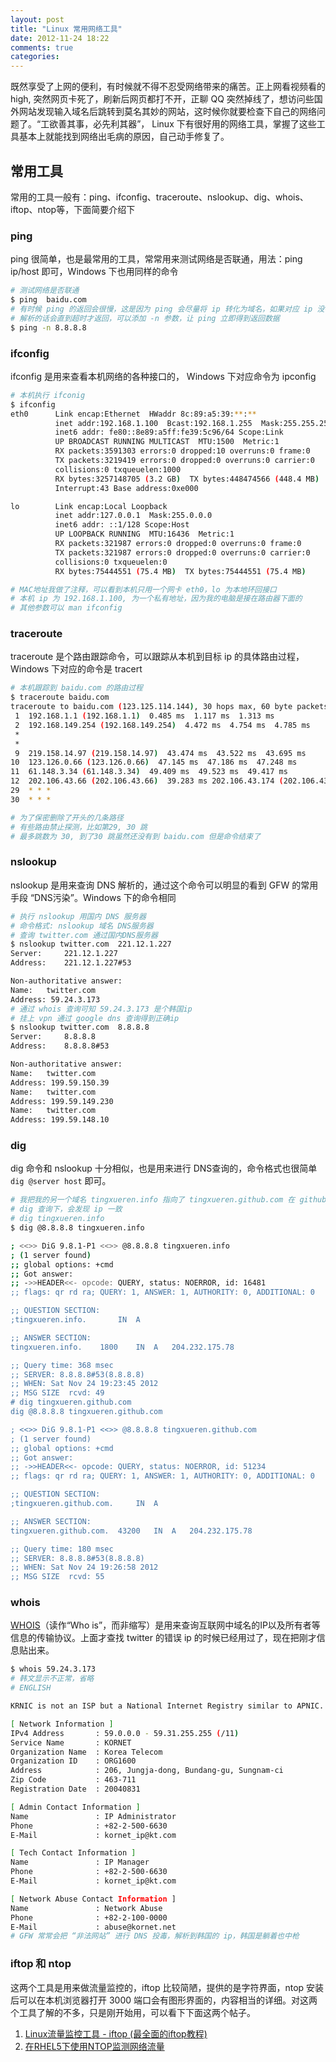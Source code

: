 ```yaml
---
layout: post
title: "Linux 常用网络工具"
date: 2012-11-24 18:22
comments: true
categories: 
---
```


既然享受了上网的便利，有时候就不得不忍受网络带来的痛苦。正上网看视频看的 high, 突然网页卡死了，刷新后网页都打不开，正聊 QQ 突然掉线了，想访问些国外网站发现输入域名后跳转到莫名其妙的网站，这时候你就要检查下自己的网络问题了。“工欲善其事，必先利其器”， Linux 下有很好用的网络工具，掌握了这些工具基本上就能找到网络出毛病的原因，自己动手修复了。

## 常用工具 

常用的工具一般有：ping、ifconfig、traceroute、nslookup、dig、whois、iftop、ntop等，下面简要介绍下

### ping 

ping 很简单，也是最常用的工具，常常用来测试网络是否联通，用法：ping ip/host 即可，Windows 下也用同样的命令 
``` sh
# 测试网络是否联通
$ ping  baidu.com
# 有时候 ping 的返回会很慢，这是因为 ping 会尽量将 ip 转化为域名，如果对应 ip 没有设置域名
# 解析的话会直到超时才返回，可以添加 -n 参数，让 ping 立即得到返回数据
$ ping -n 8.8.8.8

```

### ifconfig 

ifconfig 是用来查看本机网络的各种接口的， Windows 下对应命令为 ipconfig
``` sh
# 本机执行 ifconig
$ ifconfig
eth0      Link encap:Ethernet  HWaddr 8c:89:a5:39:**:**  
          inet addr:192.168.1.100  Bcast:192.168.1.255  Mask:255.255.255.0
          inet6 addr: fe80::8e89:a5ff:fe39:5c96/64 Scope:Link
          UP BROADCAST RUNNING MULTICAST  MTU:1500  Metric:1
          RX packets:3591303 errors:0 dropped:10 overruns:0 frame:0
          TX packets:3219419 errors:0 dropped:0 overruns:0 carrier:0
          collisions:0 txqueuelen:1000 
          RX bytes:3257148705 (3.2 GB)  TX bytes:448474566 (448.4 MB)
          Interrupt:43 Base address:0xe000 

lo        Link encap:Local Loopback  
          inet addr:127.0.0.1  Mask:255.0.0.0
          inet6 addr: ::1/128 Scope:Host
          UP LOOPBACK RUNNING  MTU:16436  Metric:1
          RX packets:321987 errors:0 dropped:0 overruns:0 frame:0
          TX packets:321987 errors:0 dropped:0 overruns:0 carrier:0
          collisions:0 txqueuelen:0 
          RX bytes:75444551 (75.4 MB)  TX bytes:75444551 (75.4 MB)

# MAC地址我做了注释，可以看到本机只用一个网卡 eth0，lo 为本地环回接口
# 本机 ip 为 192.168.1.100, 为一个私有地址，因为我的电脑是接在路由器下面的
# 其他参数可以 man ifconfig
```

### traceroute 

traceroute 是个路由跟踪命令，可以跟踪从本机到目标 ip 的具体路由过程，Windows 下对应的命令是 tracert
``` sh
# 本机跟踪到 baidu.com 的路由过程
$ traceroute baidu.com
traceroute to baidu.com (123.125.114.144), 30 hops max, 60 byte packets
 1  192.168.1.1 (192.168.1.1)  0.485 ms  1.117 ms  1.313 ms
 2  192.168.149.254 (192.168.149.254)  4.472 ms  4.754 ms  4.785 ms
 *
 *
 9  219.158.14.97 (219.158.14.97)  43.474 ms  43.522 ms  43.695 ms
10  123.126.0.66 (123.126.0.66)  47.145 ms  47.186 ms  47.248 ms
11  61.148.3.34 (61.148.3.34)  49.409 ms  49.523 ms  49.417 ms
12  202.106.43.66 (202.106.43.66)  39.283 ms 202.106.43.174 (202.106.43.174)  40.238 ms  40.661 ms
29  * * *
30  * * *

# 为了保密删除了开头的几条路径
# 有些路由禁止探测，比如第29, 30 跳
# 最多跳数为 30, 到了30 跳虽然还没有到 baidu.com 但是命令结束了
```

### nslookup 

nslookup 是用来查询 DNS 解析的，通过这个命令可以明显的看到 GFW 的常用手段 “DNS污染”。Windows 下的命令相同
``` sh
# 执行 nslookup 用国内 DNS 服务器
# 命令格式: nslookup 域名 DNS服务器
# 查询 twitter.com 通过国内DNS服务器
$ nslookup twitter.com  221.12.1.227 
Server:		221.12.1.227
Address:	221.12.1.227#53

Non-authoritative answer:
Name:	twitter.com
Address: 59.24.3.173
# 通过 whois 查询可知 59.24.3.173 是个韩国ip
# 挂上 vpn 通过 google dns 查询得到正确ip
$ nslookup twitter.com  8.8.8.8
Server:		8.8.8.8
Address:	8.8.8.8#53

Non-authoritative answer:
Name:	twitter.com
Address: 199.59.150.39
Name:	twitter.com
Address: 199.59.149.230
Name:	twitter.com
Address: 199.59.148.10
```
### dig 

dig 命令和 nslookup 十分相似，也是用来进行 DNS查询的，命令格式也很简单 `dig @server host` 即可。
``` sh
# 我把我的另一个域名 tingxueren.info 指向了 tingxueren.github.com 在 github 上面维护了自己的blog，可以用
# dig 查询下，会发现 ip 一致
# dig tingxueren.info
$ dig @8.8.8.8 tingxueren.info

; <<>> DiG 9.8.1-P1 <<>> @8.8.8.8 tingxueren.info
; (1 server found)
;; global options: +cmd
;; Got answer:
;; ->>HEADER<<- opcode: QUERY, status: NOERROR, id: 16481
;; flags: qr rd ra; QUERY: 1, ANSWER: 1, AUTHORITY: 0, ADDITIONAL: 0

;; QUESTION SECTION:
;tingxueren.info.		IN	A

;; ANSWER SECTION:
tingxueren.info.	1800	IN	A	204.232.175.78

;; Query time: 368 msec
;; SERVER: 8.8.8.8#53(8.8.8.8)
;; WHEN: Sat Nov 24 19:23:45 2012
;; MSG SIZE  rcvd: 49
# dig tingxueren.github.com
dig @8.8.8.8 tingxueren.github.com

; <<>> DiG 9.8.1-P1 <<>> @8.8.8.8 tingxueren.github.com
; (1 server found)
;; global options: +cmd
;; Got answer:
;; ->>HEADER<<- opcode: QUERY, status: NOERROR, id: 51234
;; flags: qr rd ra; QUERY: 1, ANSWER: 1, AUTHORITY: 0, ADDITIONAL: 0

;; QUESTION SECTION:
;tingxueren.github.com.		IN	A

;; ANSWER SECTION:
tingxueren.github.com.	43200	IN	A	204.232.175.78

;; Query time: 180 msec
;; SERVER: 8.8.8.8#53(8.8.8.8)
;; WHEN: Sat Nov 24 19:26:58 2012
;; MSG SIZE  rcvd: 55
```
### whois  
[WHOIS](http://zh.wikipedia.org/zh-cn/WHOIS)（读作“Who is”，而非缩写）是用来查询互联网中域名的IP以及所有者等信息的传输协议。上面才查找 twitter 的错误 ip 的时候已经用过了，现在把刚才信息贴出来。
``` sh
$ whois 59.24.3.173
# 韩文显示不正常，省略
# ENGLISH

KRNIC is not an ISP but a National Internet Registry similar to APNIC.

[ Network Information ]
IPv4 Address       : 59.0.0.0 - 59.31.255.255 (/11)
Service Name       : KORNET
Organization Name  : Korea Telecom
Organization ID    : ORG1600
Address            : 206, Jungja-dong, Bundang-gu, Sungnam-ci
Zip Code           : 463-711
Registration Date  : 20040831

[ Admin Contact Information ]
Name               : IP Administrator
Phone              : +82-2-500-6630
E-Mail             : kornet_ip@kt.com

[ Tech Contact Information ]
Name               : IP Manager
Phone              : +82-2-500-6630
E-Mail             : kornet_ip@kt.com

[ Network Abuse Contact Information ]
Name               : Network Abuse
Phone              : +82-2-100-0000
E-Mail             : abuse@kornet.net
# GFW 常常会把 “非法网站” 进行 DNS 投毒，解析到韩国的 ip，韩国是躺着也中枪
```
### iftop 和 ntop 
这两个工具是用来做流量监控的，iftop 比较简陋，提供的是字符界面，ntop 安装后可以在本机浏览器打开 3000 端口会有图形界面的，内容相当的详细。对这两个工具了解的不多，只是刚开始用，可以看下下面这两个帖子。
1. [Linux流量监控工具 - iftop (最全面的iftop教程)](http://www.vpser.net/manage/iftop.html)
2. [在RHEL5下使用NTOP监测网络流量](http://netslyz.blog.51cto.com/1006247/407510/)


